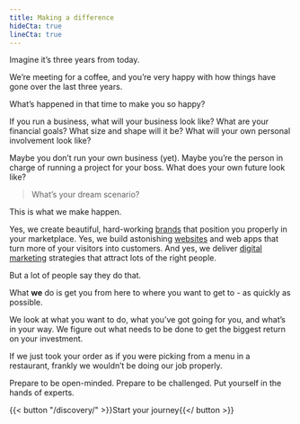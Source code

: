 ```yaml
---
title: Making a difference
hideCta: true
lineCta: true
---
```


Imagine it’s three years from today.

We’re meeting for a coffee, and you’re very happy with how things have gone over the last three years. 

What’s happened in that time to make you so happy?

If you run a business, what will your business look like? What are your financial goals? What size and shape will it be? What will your own personal involvement look like?

Maybe you don’t run your own business (yet). Maybe you’re the person in charge of running a project for your boss. What does your own future look like?

> What’s your dream scenario?

This is what we make happen.

Yes, we create beautiful, hard-working [brands](/creates/brand/) that position you properly in your marketplace. Yes, we build astonishing [websites](/creates/web/) and web apps that turn more of your visitors into customers. And yes, we deliver [digital marketing](/creates/digital-marketing/) strategies that attract lots of the right people.

But a lot of people say they do that.

What **we** do is get you from here to where you want to get to - as quickly as possible.

We look at what you want to do, what you’ve got going for you, and what’s in your way. We figure out what needs to be done to get the biggest return on your investment.

If we just took your order as if you were picking from a menu in a restaurant, frankly we wouldn’t be doing our job properly.

Prepare to be open-minded. Prepare to be challenged. Put yourself in the hands of experts.

{{< button "/discovery/" >}}Start your journey{{</ button >}}

